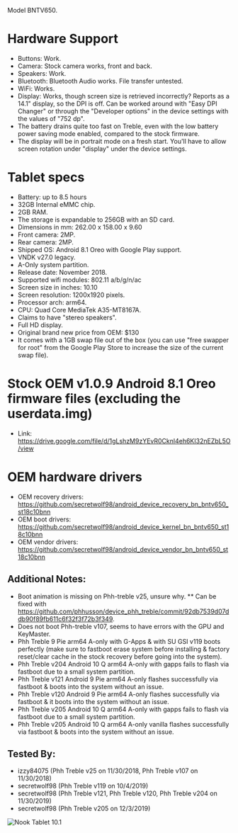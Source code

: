 
Model BNTV650.

# Hardware Support
* Buttons: Work.
* Camera: Stock camera works, front and back.
* Speakers: Work.
* Bluetooth: Bluetooth Audio works. File transfer untested.
* WiFi: Works.
* Display: Works, though screen size is retrieved incorrectly? Reports as a 14.1" display, so the DPI is off. Can be worked around with "Easy DPI Changer" or through the "Developer options" in the device settings with the values of "752 dp".
* The battery drains quite too fast on Treble, even with the low battery power saving mode enabled, compared to the stock firmware.
* The display will be in portrait mode on a fresh start. You'll have to allow screen rotation under "display" under the device settings.

# Tablet specs
* Battery: up to 8.5 hours
* 32GB Internal eMMC chip.
* 2GB RAM.
* The storage is expandable to 256GB with an SD card.
* Dimensions in mm: 262.00 x 158.00 x 9.60
* Front camera: 2MP.
* Rear camera: 2MP.
* Shipped OS: Android 8.1 Oreo with Google Play support.
* VNDK v27.0 legacy.
* A-Only system partition.
* Release date: November 2018.
* Supported wifi modules: 802.11 a/b/g/n/ac
* Screen size in inches: 10.10
* Screen resolution: 1200x1920 pixels.
* Processor arch: arm64.
* CPU: Quad Core MediaTek A35-MT8167A.
* Claims to have "stereo speakers".
* Full HD display.
* Original brand new price from OEM: $130
* It comes with a 1GB swap file out of the box (you can use "free swapper for root" from the Google Play Store to increase the size of the current swap file).

# Stock OEM v1.0.9 Android 8.1 Oreo firmware files (excluding the userdata.img)
* Link: https://drive.google.com/file/d/1gLshzM9zYEvR0Cknl4eh6KI32nEZbL5O/view

# OEM hardware drivers
* OEM recovery drivers: https://github.com/secretwolf98/android_device_recovery_bn_bntv650_st18c10bnn
* OEM boot drivers: https://github.com/secretwolf98/android_device_kernel_bn_bntv650_st18c10bnn
* OEM vendor drivers: https://github.com/secretwolf98/android_device_vendor_bn_bntv650_st18c10bnn

## Additional Notes:
* Boot animation is missing on Phh-treble v25, unsure why.
** Can be fixed with https://github.com/phhusson/device_phh_treble/commit/92db7539d07ddb90f89fb611c6f32f3f72b3f349.
* Does not boot Phh-treble v107, seems to have errors with the GPU and KeyMaster.
* Phh Treble 9 Pie arm64 A-only with G-Apps & with SU GSI v119 boots perfectly (make sure to fastboot erase system before installing & factory reset/clear cache in the stock recovery before going into the system).
* Phh Treble v204 Android 10 Q arm64 A-only with gapps fails to flash via fastboot due to a small system partition.
* Phh Treble v121 Android 9 Pie arm64 A-only flashes successfully via fastboot & boots into the system without an issue.
* Phh Treble v120 Android 9 Pie arm64 A-only flashes successfully via fastboot & it boots into the system without an issue.
* Phh Treble v205 Android 10 Q arm64 A-only with gapps fails to flash via fastboot due to a small system partition.
* Phh Treble v205 Android 10 Q arm64 A-only vanilla flashes successfully via fastboot & boots into the system without an issue.

## Tested By:
* izzy84075 (Phh Treble v25 on 11/30/2018, Phh Treble v107 on 11/30/2018)
* secretwolf98 (Phh Treble v119 on 10/4/2019)
* secretwolf98 (Phh Treble v121, Phh Treble v120, Phh Treble v204 on 11/30/2019)
* secretwolf98 (Phh Treble v205 on 12/3/2019)

![Nook Tablet 10.1](https://prodimage.images-bn.com/pimages/9780594827917_p0_v1_s600x595.jpg)